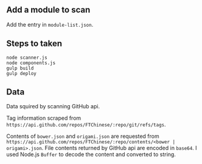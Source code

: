## Add a module to scan

Add the entry in `module-list.json`.

## Steps to taken
```
node scanner.js
node components.js
gulp build
gulp deploy
```

## Data

Data squired by scanning GitHub api.

Tag information scraped from `https://api.github.com/repos/FTChinese/:repo/git/refs/tags`.

Contents of `bower.json` and `origami.json` are requested from `https://api.github.com/repos/FTChinese/:repo/contents/<bower | origami>.json`. File contents returned by GitHub api are encoded in `base64`. I used Node.js `Buffer` to decode the content and converted to string.
